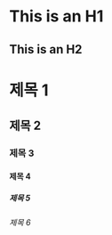 This is an H1
==========
This is an H2
-----------------
# 제목 1
## 제목 2
### 제목 3
#### 제목 4
##### 제목 5
###### 제목 6
